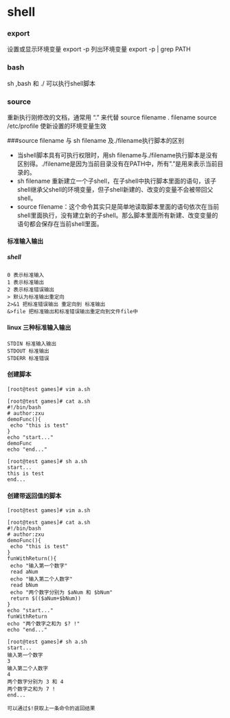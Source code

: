 # shell

### export
设置或显示环境变量
export -p 列出环境变量
export -p | grep PATH

### bash
sh ,bash 和 ./ 可以执行shell脚本

### source
重新执行刚修改的文档，通常用 “.” 来代替
source filename 
. filename
source /etc/profile 使新设置的环境变量生效

###source filename 与 sh filename 及./filename执行脚本的区别
+ 当shell脚本具有可执行权限时，用sh filename与./filename执行脚本是没有区别得。./filename是因为当前目录没有在PATH中，所有”.”是用来表示当前目录的。
+  sh filename 重新建立一个子shell，在子shell中执行脚本里面的语句，该子shell继承父shell的环境变量，但子shell新建的、改变的变量不会被带回父shell。
+ source filename：这个命令其实只是简单地读取脚本里面的语句依次在当前shell里面执行，没有建立新的子shell。那么脚本里面所有新建、改变变量的语句都会保存在当前shell里面。

#### 标准输入输出
##### shell
```
0 表示标准输入
1 表示标准输出
2 表示标准错误输出
> 默认为标准输出重定向
2>&1 把标准错误输出 重定向到 标准输出
&>file 把标准输出和标准错误输出重定向到文件file中

```
#### linux 三种标准输入输出
```
STDIN 标准输入输出
STDOUT 标准输出
STDERR 标准错误
```

#### 创建脚本
```
[root@test games]# vim a.sh

[root@test games]# cat a.sh
#!/bin/bash
# author:zxu
demoFunc(){
 echo "this is test"
}
echo "start..."
demoFunc
echo "end..."

[root@test games]# sh a.sh
start...
this is test
end...
```

#### 创建带返回值的脚本
```
[root@test games]# vim a.sh

[root@test games]# cat a.sh
#!/bin/bash
# author:zxu
demoFunc(){
 echo "this is test"
}
funWithReturn(){
 echo "输入第一个数字"
 read aNum
 echo "输入第二个人数字"
 read bNum
 echo "两个数字分别为 $aNum 和 $bNum"
 return $(($aNum+$bNum))
}
echo "start..."
funWithReturn
echo "两个数字之和为 $? !"
echo "end..."

[root@test games]# sh a.sh
start...
输入第一个数字
3
输入第二个人数字
4
两个数字分别为 3 和 4
两个数字之和为 7 !
end...

可以通过$!获取上一条命令的返回结果
```
